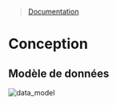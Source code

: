 > [Documentation](../README.md)

# Conception

## Modèle de données

![data_model](./assets/database_model.jpg)
